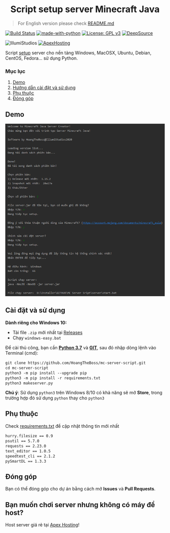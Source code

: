 <h1 align="center">Script setup server Minecraft Java</h1>

> For English version please check [README.md](README.md)

[![Build Status](https://travis-ci.com/HoangTheBoss/mc-server-script.svg?branch=master)](https://travis-ci.com/HoangTheBoss/mc-server-script)
[![made-with-python](https://img.shields.io/badge/Made%20with-Python-1f425f.svg)](https://www.python.org/)
[![License: GPL v3](https://img.shields.io/badge/License-GPLv3-blue.svg)](https://www.gnu.org/licenses/gpl-3.0)
[![DeepSource](https://static.deepsource.io/deepsource-badge-light-mini.svg)](https://deepsource.io/gh/HoangTheBoss/mc-server-script/?ref=repository-badge)

![IllumiStudios](https://img.shields.io/badge/Powered%20by-IllumiStudios-black)
[![ApexHosting](https://img.shields.io/badge/Host%20your%20server%20on-Apex%20Hosting-critical)](https://billing.apexminecrafthosting.com/aff.php?aff=2786)


Script [setup](https://minecraft.gamepedia.com/Tutorials/Setting_up_a_server) server cho nền tảng Windows, MacOSX, Ubuntu, Debian, CentOS, Fedora... sử dụng Python.

### Mục lục
1. [Demo](#demo)
2. [Hướng dẫn cài đặt và sử dụng](#cài-đặt-và-sử-dụng)
3. [Phụ thuộc](#phụ-thuộc)
4. [Đóng góp](#đóng-góp)

## Demo
![screenshot-1](demos/screenshot-1.png "Screenshot 1")

## Cài đặt và sử dụng

__Dành riêng cho Windows 10:__ 

- Tải file `.zip` mới nhất tại [Releases](https://github.com/hoangtheboss/mc-server-script/releases)
- Chạy `windows-easy.bat` 

Để cài thủ công, bạn cần [__Python 3.7__](https://www.python.org/downloads/release/python-377/) và [__GIT__](https://git-scm.com/downloads), sau đó nhập dòng lệnh vào Terminal (cmd):

```shell
git clone https://github.com/HoangTheBoss/mc-server-script.git
cd mc-server-script
python3 -m pip install --upgrade pip
python3 -m pip install -r requirements.txt
python3 makeserver.py
```

__Chú ý__: Sử dụng `python3` trên Windows 8/10 có khả năng sẽ mở __Store__, trong trường hợp đó sử dụng `python` thay cho `python3`

## Phụ thuộc
Check [requirements.txt](https://github.com/HoangTheBoss/mc-server-script/blob/master/requirements.txt) để cập nhật thông tin mới nhất
```
hurry.filesize == 0.9
psutil == 5.7.0
requests == 2.23.0
text_editor == 1.0.5
speedtest_cli == 2.1.2
pySmartDL == 1.3.3
```

## Đóng góp
Bạn có thể đóng góp cho dự án bằng cách mở __Issues__ và __Pull Requests__.

## Bạn muốn chơi server nhưng không có máy để host?
Host server giá rẻ tại [Apex Hosting](https://billing.apexminecrafthosting.com/aff.php?aff=2786)!



